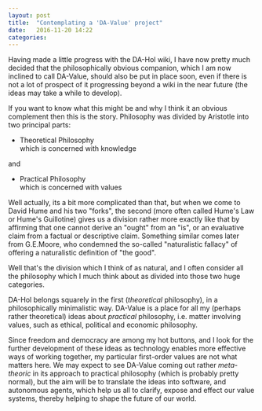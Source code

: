 ```yaml
---
layout: post
title:  "Contemplating a 'DA-Value' project"
date:   2016-11-20 14:22
categories: 
---
```


Having made a little progress with the DA-Hol wiki, I have now pretty much decided that the philosophically obvious companion, which I am now inclined to call DA-Value, should also be put in place soon, even if there is not a lot of prospect of it progressing beyond a wiki in the near future (the ideas may take a while to develop).

If you want to know what this might be and why I think it an obvious complement then this is the story.
Philosophy was divided by Aristotle into two principal parts:

- Theoretical Philosophy  
which is concerned with knowledge

and

- Practical Philosophy  
which is concerned with values

Well actually, its a bit more complicated than that, but when we come to David Hume and his two "forks", the second (more often called Hume's Law or Hume's Guillotine) gives us a division rather more exactly like that by affirming that one cannot derive an "ought" from an "is", or an evaluative claim from a factual or descriptive claim.
Something similar comes later from G.E.Moore, who condemned the so-called "naturalistic fallacy" of offering a naturalistic definition of "the good".

Well that's the division which I think of as natural, and I often consider all the philosophy which I much think about as divided into those two huge categories.

DA-Hol belongs squarely in the first (_theoretical_ philosophy), in a philosophically minimalistic way.
DA-Value is a place for all my (perhaps rather theoretical) ideas about _practical_ philosophy, i.e. matter involving values, such as ethical, political and economic philosophy.

Since freedom and democracy are among my hot buttons, and I look for the further development of these ideas as technology enables more effective ways of working together, my particular first-order values are not what matters here.
We may expect to see DA-Value coming out rather _meta-theoric_ in its approach to practical philosophy (which is probably pretty normal), but the aim will be to translate the ideas into software, and autonomous agents, which help us all to clarify, expose and effect our value systems, thereby helping to shape the future of our world.

